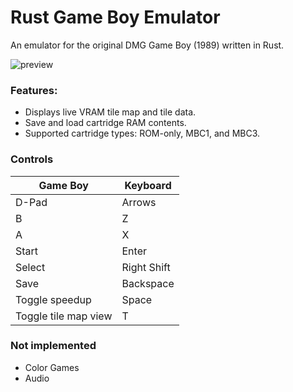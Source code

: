 # Rust Game Boy Emulator

An emulator for the original DMG Game Boy (1989) written in Rust.

![preview](https://github.com/mmducasse/rust_gb_2/blob/master/assets/gifs/emu_gif.gif)

### Features:
- Displays live VRAM tile map and tile data.
- Save and load cartridge RAM contents.
- Supported cartridge types: ROM-only, MBC1, and MBC3.

### Controls
| Game Boy | Keyboard |
| ----------- | ----------- |
| D-Pad | Arrows |
| B | Z |
| A | X |
| Start | Enter |
| Select | Right Shift |
| Save | Backspace |
| Toggle speedup | Space |
| Toggle tile map view | T |

### Not implemented
- Color Games
- Audio
